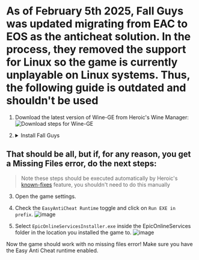 # As of February 5th 2025, Fall Guys was updated migrating from EAC to EOS as the anticheat solution. In the process, they removed the support for Linux so the game is currently unplayable on Linux systems. Thus, the following guide is outdated and shouldn't be used


1. Download the latest version of Wine-GE from Heroic's Wine Manager:  
   ![Download steps for Wine-GE](https://user-images.githubusercontent.com/34034631/193324230-1520111c-39a5-456a-af94-79992445c806.png)

2. <details>
   <summary>Install Fall Guys</summary>
   
   ![Download button of Fall Guys highlighted in the library](https://user-images.githubusercontent.com/34034631/193329396-c51f0596-fc38-42e4-83f6-1ca2f37e4928.png)  
   Make sure to select the version of Wine-GE you just downloaded here:  
   ![Install modal](https://user-images.githubusercontent.com/34034631/193329538-99186c27-ffd4-4b20-b790-04b8ab647c48.png)
   </details>


## That should be all, but if, for any reason, you get a Missing Files error, do the next steps:

> Note these steps should be executed automatically by Heroic's [known-fixes](https://github.com/Heroic-Games-Launcher/known-fixes/blob/main/epic/0a2d9f6403244d12969e11da6713137b-epic.json) feature, you shouldn't need to do this manually 

3. Open the game settings.

4. Check the `EasyAntiCheat Runtime` toggle and click on `Run EXE in prefix`.
   ![image](https://github.com/Heroic-Games-Launcher/HeroicGamesLauncher/assets/45927311/67727091-254d-4912-87d1-3d5dc3509fb5)

5. Select `EpicOnlineServicesInstaller.exe` inside the EpicOnlineServices folder in the location you installed the game to.
    ![image](https://github.com/Heroic-Games-Launcher/HeroicGamesLauncher/assets/45927311/a96b4c50-b866-4361-a070-cab8b364e238)

Now the game should work with no missing files error! Make sure you have the Easy Anti Cheat runtime enabled.